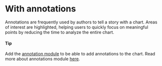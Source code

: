 # With annotations

Annotations are frequently used by authors to tell a story with a chart. Areas of
interest are highlighted, helping users to quickly focus on meaningful points by reducing the time to analyze the entire chart.

#### Tip

Add the [annotation module](https://code.highcharts.com/modules/annotations.js) to be able to add annotations to the chart.
Read more about annotations module [here](https://www.highcharts.com/docs/advanced-chart-features/annotations-module).
